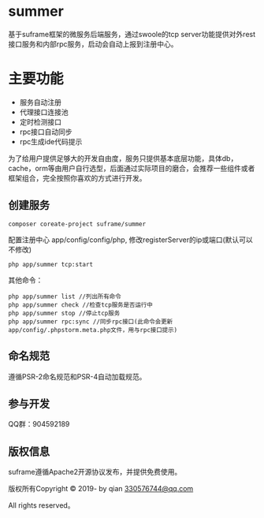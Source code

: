 summer
===============
基于suframe框架的微服务后端服务，通过swoole的tcp server功能提供对外rest接口服务和内部rpc服务，启动会自动上报到注册中心。

# 主要功能

* 服务自动注册
* 代理接口连接池
* 定时检测接口
* rpc接口自动同步
* rpc生成ide代码提示

为了给用户提供足够大的开发自由度，服务只提供基本底层功能，具体db，cache，orm等由用户自行选型，后面通过实际项目的磨合，会推荐一些组件或者框架组合，完全按照你喜欢的方式进行开发。

## 创建服务

~~~
composer coreate-project suframe/summer
~~~

配置注册中心
app/config/config/php, 修改registerServer的ip或端口(默认可以不修改)

~~~
php app/summer tcp:start
~~~

其他命令：
```
php app/summer list //列出所有命令
php app/summer check //检查tcp服务是否运行中
php app/summer stop //停止tcp服务
php app/summer rpc:sync //同步rpc接口(此命令会更新app/config/.phpstorm.meta.php文件，用与rpc接口提示)
```

## 命名规范

遵循PSR-2命名规范和PSR-4自动加载规范。

## 参与开发

QQ群：904592189


## 版权信息

suframe遵循Apache2开源协议发布，并提供免费使用。

版权所有Copyright © 2019- by qian <330576744@qq.com>

All rights reserved。